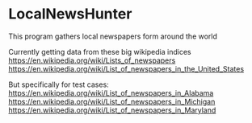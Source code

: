 # LocalNewsHunter

This program gathers local newspapers form around the world

Currently getting data from these big wikipedia indices
https://en.wikipedia.org/wiki/Lists_of_newspapers
https://en.wikipedia.org/wiki/List_of_newspapers_in_the_United_States

But specifically for test cases:
https://en.wikipedia.org/wiki/List_of_newspapers_in_Alabama
https://en.wikipedia.org/wiki/List_of_newspapers_in_Michigan
https://en.wikipedia.org/wiki/List_of_newspapers_in_Maryland


